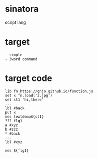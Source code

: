 # sinatora
script lang

# target
```
- simple
- 3word command
```

# target code
```
lib fn https://gnjo.github.io/function.js 
set x fn.load('z.jpg')
set st1 'hi,there'
---
lbl #back
put x
mes textdemo${st1}
??? flg1
a #xyz
b #zzz
* #back
---
lbl #xyz

mes ${flg1}

```
